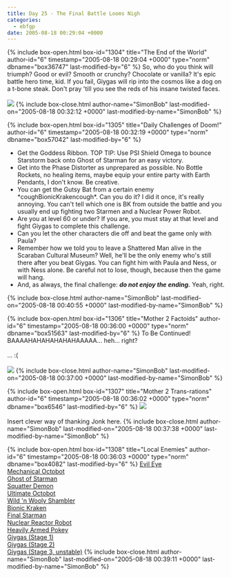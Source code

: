 ```yaml
---
title: Day 25 - The Final Battle Looms Nigh
categories:
  - ebfgp
date: 2005-08-18 00:29:04 +0000
---
```

{% include box-open.html box-id="1304" title="The End of the World" author-id="6" timestamp="2005-08-18 00:29:04 +0000" type="norm" dbname="box36747" last-modified-by="6" %}
So, who do you think will triumph?  Good or evil?  Smooth or crunchy?  Chocolate or vanilla?  It's epic battle hero time, kid.  If you fail, Giygas will rip into the cosmos like a dog on a t-bone steak.  Don't pray 'till you see the reds of his insane twisted faces.<br />
<br />
<img src="http - //classic.starmen.net/ebfgp/img/eb25.png" />
{% include box-close.html author-name="SimonBob" last-modified-on="2005-08-18 00:32:12 +0000" last-modified-by-name="SimonBob" %}

{% include box-open.html box-id="1305" title="Daily Challenges of Doom!" author-id="6" timestamp="2005-08-18 00:32:19 +0000" type="norm" dbname="box57042" last-modified-by="6" %}
<ul>
<li>Get the Goddess Ribbon.  TOP TIP: Use PSI Shield Omega to bounce Starstorm back onto Ghost of Starman for an easy victory.</li>
<li>Get into the Phase Distorter as unprepared as possible. No Bottle Rockets, no healing items, maybe equip your entire party with Earth Pendants, I don't know.  Be creative.</li> 
<li>You can get the Gutsy Bat from a certain enemy *coughBionicKrakencough*. Can you do it?  I did it once, it's really annoying.  You can't tell which one is BK from outside the battle and you usually end up fighting two Starmen and a Nuclear Power Robot.</li>
<li>Are you at level 60 or under? If you are, you must stay at that level and fight Giygas to complete this challenge.</li>
<li>Can you let the other characters die off and beat the game only with Paula?</li>
<li>Remember how we told you to leave a Shattered Man alive in the Scaraban Cultural Museum? Well, he'll be the only enemy who's still there after you beat Giygas. You can fight him with Paula and Ness, or with Ness alone. Be careful not to lose, though, because then the game will hang.</li>
<li>And, as always, the final challenge: <i><b>do not enjoy the ending.</b></i>  Yeah, right.</li>
</ul>
{% include box-close.html author-name="SimonBob" last-modified-on="2005-08-18 00:40:55 +0000" last-modified-by-name="SimonBob" %}

{% include box-open.html box-id="1306" title="Mother 2 Factoids" author-id="6" timestamp="2005-08-18 00:36:00 +0000" type="norm" dbname="box51563" last-modified-by="6" %}
To Be Continued!  BAAAAHAHAHAHAHAHAAAAA... heh... right?<br />
<br />
... :(<br />
<br />
<img src="http - //classic.starmen.net/ebfgp/img/mo25.gif" />
{% include box-close.html author-name="SimonBob" last-modified-on="2005-08-18 00:37:00 +0000" last-modified-by-name="SimonBob" %}

{% include box-open.html box-id="1307" title="Mother 2 Trans-rations" author-id="6" timestamp="2005-08-18 00:36:02 +0000" type="norm" dbname="box6546" last-modified-by="6" %}
<img src="http - //classic.starmen.net/ebfgp/trans/tr25.gif" /><br />
<br />
Insert clever way of thanking Jonk here.
{% include box-close.html author-name="SimonBob" last-modified-on="2005-08-18 00:37:38 +0000" last-modified-by-name="SimonBob" %}

{% include box-open.html box-id="1308" title="Local Enemies" author-id="6" timestamp="2005-08-18 00:36:03 +0000" type="norm" dbname="box4082" last-modified-by="6" %}
<a href="/mother2/ebdb/enemies.php?enemy=223">Evil Eye</a><br />
<a href="/mother2/ebdb/enemies.php?enemy=85">Mechanical Octobot</a><br />
<a href="/mother2/ebdb/enemies.php?enemy=68">Ghost of Starman</a><br />
<a href="/mother2/ebdb/enemies.php?enemy=102">Squatter Demon</a><br />
<a href="/mother2/ebdb/enemies.php?enemy=86">Ultimate Octobot</a><br />
<a href="/mother2/ebdb/enemies.php?enemy=62">Wild 'n Wooly Shambler</a><br />
<a href="/mother2/ebdb/enemies.php?enemy=49">Bionic Kraken</a><br />
<a href="/mother2/ebdb/enemies.php?enemy=74">Final Starman</a><br />
<a href="/mother2/ebdb/enemies.php?enemy=13">Nuclear Reactor Robot</a><br />
<a href="/mother2/ebdb/enemies.php?enemy=215">Heavily Armed Pokey</a><br />
<a href="/mother2/ebdb/enemies.php?enemy=217">Giygas (Stage 1)</a><br />
<a href="/mother2/ebdb/enemies.php?enemy=219">Giygas (Stage 2)</a><br />
<a href="/mother2/ebdb/enemies.php?enemy=228">Giygas (Stage 3, unstable)</a>
{% include box-close.html author-name="SimonBob" last-modified-on="2005-08-18 00:39:11 +0000" last-modified-by-name="SimonBob" %}
